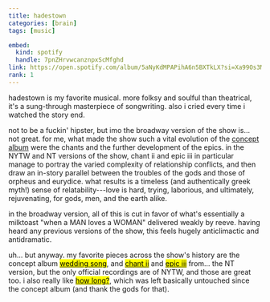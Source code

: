 ```yaml
---
title: hadestown
categories: [brain]
tags: [music]

embed:
  kind: spotify
  handle: 7pnZHrvwcanznpxScMfghd
link: https://open.spotify.com/album/5aNyKdMPAPihA6n5BXTkLX?si=Xa99Os3MSQS8elnwKMO_0g
rank: 1
---
```


hadestown is my favorite musical.  more folksy and soulful than theatrical,
it's a sung-through masterpiece of songwriting.  also i cried every time i
watched the story end.

not to be a fuckin' hipster, but imo the broadway version of the show is... not
great.  for me, what made the show such a vital evolution of the [concept
album][ca] were the chants and the further development of the epics.  in the
NYTW and NT versions of the show, chant ii and epic iii in particular manage to
portray the varied complexity of relationship conflicts, and then draw an
in-story parallel between the troubles of the gods and those of orpheus and
eurydice.  what results is a timeless (and authentically greek myth!) sense of
relatability---love is hard, trying, laborious, and ultimately, rejuvenating,
for gods, men, and the earth alike.

in the broadway version, all of this is cut in favor of what's essentially a
milktoast "when a MAN loves a WOMAN" delivered weakly by reeve.  having heard
any previous versions of the show, this feels hugely anticlimactic and
antidramatic.

uh... but anyway.  my favorite pieces across the show's history are the concept
album [<mark>wedding song</mark>][wedding], and [<mark>chant ii</mark>][chant]
and [<mark>epic iii</mark>][epic] from... the NT version, but the only official
recordings are of NYTW, and those are great too.  i also really like [<mark>how
long?</mark>][how-long], which was left basically untouched since the concept
album (and thank the gods for that).


[ca]: https://open.spotify.com/album/4H6NRX6bvkIJZIJdZSPq6Y?si=p3UieO5ATSqYSU7mDx0y8A
[wedding]: https://open.spotify.com/track/2rT9gcryOWT1GwMcxZYkFM?si=f8d0fead3c86454b
[chant]: https://open.spotify.com/track/2E0o5xtX9761teG4kH7BcN?si=5e11a14e96564f43
[epic]: https://open.spotify.com/track/7pnZHrvwcanznpxScMfghd?si=880abd3f9b7e4620
[how-long]: https://open.spotify.com/track/3nOSvfxdOeIAaUYO0KMYox?si=c607b0ac78e44250
